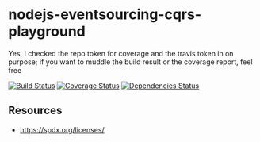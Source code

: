 # nodejs-eventsourcing-cqrs-playground
Yes, I checked the repo token for coverage and the travis token in on purpose; if you want to muddle the build result or the coverage report, feel free

[![Build Status](https://travis-ci.com/pascalvree/nodejs-eventsourcing-cqrs-playground.svg?branch=main)](https://travis-ci.com/pascalvree/nodejs-eventsourcing-cqrs-playground)
[![Coverage Status](https://coveralls.io/repos/github/pascalvree/nodejs-eventsourcing-cqrs-playground/badge.svg?branch=main)](https://coveralls.io/github/pascalvree/nodejs-eventsourcing-cqrs-playground?branch=main)
[![Dependencies Status](https://david-dm.org/pascalvree/nodejs-eventsourcing-cqrs-playground.svg)](https://david-dm.org/pascalvree/nodejs-eventsourcing-cqrs-playground.svg)

## Resources
* https://spdx.org/licenses/
